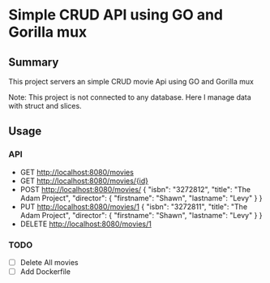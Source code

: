 # Simple CRUD API using GO and Gorilla mux

## Summary

This project servers an simple CRUD movie Api using GO and Gorilla mux

Note: This project is not connected to any database. Here I manage data with struct and slices.

## Usage

### API

- GET <http://localhost:8080/movies>
- GET <http://localhost:8080/movies/{id}>
- POST <http://localhost:8080/movies/>  {
    "isbn": "3272812",
    "title": "The Adam Project",
    "director": {
      "firstname": "Shawn",
      "lastname": "Levy"
    }
  }
- PUT <http://localhost:8080/movies/1>  {
    "isbn": "3272811",
    "title": "The Adam Project",
    "director": {
      "firstname": "Shawn",
      "lastname": "Levy"
    }
  }
- DELETE <http://localhost:8080/movies/1>

### TODO

- [ ] Delete All movies
- [ ] Add Dockerfile
